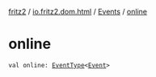 [fritz2](../../index.md) / [io.fritz2.dom.html](../index.md) / [Events](index.md) / [online](./online.md)

# online

`val online: `[`EventType`](../-event-type/index.md)`<`[`Event`](https://kotlinlang.org/api/latest/jvm/stdlib/org.w3c.dom.events/-event/index.html)`>`